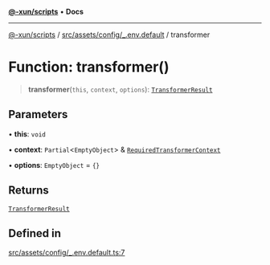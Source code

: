 [**@-xun/scripts**](../../../../../README.md) • **Docs**

***

[@-xun/scripts](../../../../../README.md) / [src/assets/config/\_.env.default](../README.md) / transformer

# Function: transformer()

> **transformer**(`this`, `context`, `options`): [`TransformerResult`](../../../type-aliases/TransformerResult.md)

## Parameters

• **this**: `void`

• **context**: `Partial`\<`EmptyObject`\> & [`RequiredTransformerContext`](../../../type-aliases/RequiredTransformerContext.md)

• **options**: `EmptyObject` = `{}`

## Returns

[`TransformerResult`](../../../type-aliases/TransformerResult.md)

## Defined in

[src/assets/config/\_.env.default.ts:7](https://github.com/Xunnamius/xscripts/blob/154567d6fca3f6cf244137e710b029af872e1d9e/src/assets/config/_.env.default.ts#L7)
